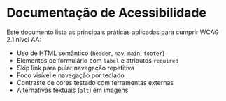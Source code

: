# Documentação de Acessibilidade

Este documento lista as principais práticas aplicadas para cumprir WCAG 2.1 nível AA:

- Uso de HTML semântico (`header`, `nav`, `main`, `footer`)
- Elementos de formulário com `label` e atributos `required`
- Skip link para pular navegação repetitiva
- Foco visível e navegação por teclado
- Contraste de cores testado com ferramentas externas
- Alternativas textuais (`alt`) em imagens
